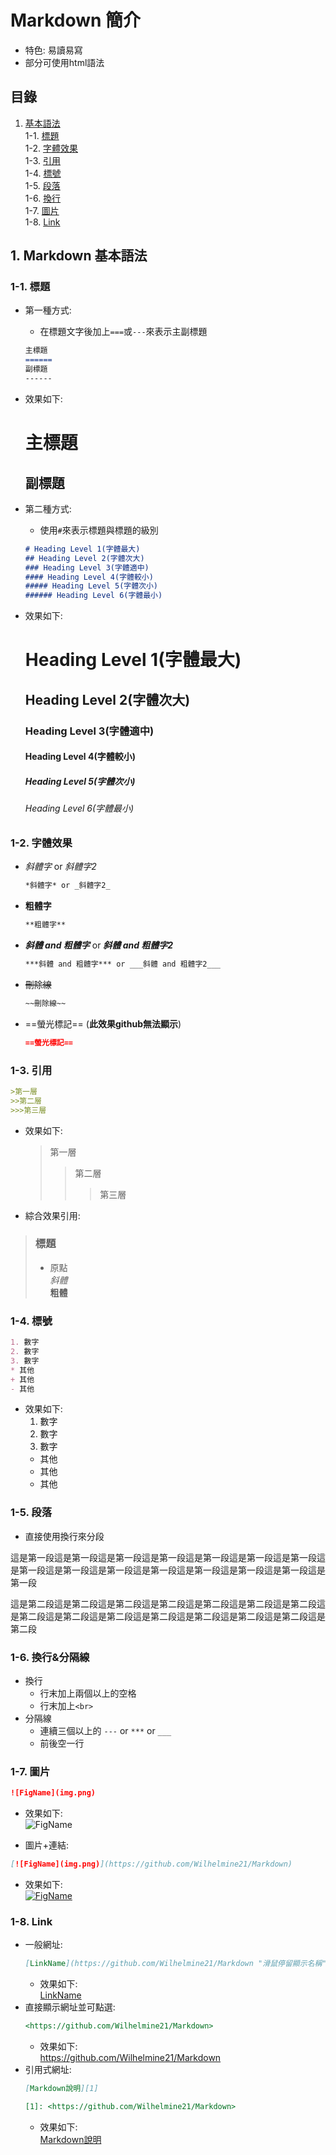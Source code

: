 # Markdown 簡介
* 特色: 易讀易寫
* 部分可使用html語法
## 目錄
1. [基本語法](https://github.com/Wilhelmine21/Markdown#1-Markdown-基本語法)  
    1-1. [標題](https://github.com/Wilhelmine21/Markdown#1-1-標題)  
    1-2. [字體效果](https://github.com/Wilhelmine21/Markdown#1-2-字體效果)  
    1-3. [引用](https://github.com/Wilhelmine21/Markdown#1-3-引用)  
    1-4. [標號](https://github.com/Wilhelmine21/Markdown#1-4-標號)   
    1-5. [段落](https://github.com/Wilhelmine21/Markdown#1-5-段落)  
    1-6. [換行](https://github.com/Wilhelmine21/Markdown#1-6-換行)  
    1-7. [圖片](https://github.com/Wilhelmine21/Markdown#1-7-圖片)  
    1-8. [Link](https://github.com/Wilhelmine21/Markdown#1-8-Link)  
 
## 1. Markdown 基本語法
### 1-1. 標題
* 第一種方式:
    * 在標題文字後加上`===`或`---`來表示主副標題
    ```Markdown
    主標題
    ======
    副標題
    ------
    ```
* 效果如下:

    主標題
    ======
    副標題
    ------

* 第二種方式:
    * 使用`#`來表示標題與標題的級別
    ```Markdown
    # Heading Level 1(字體最大)
    ## Heading Level 2(字體次大)
    ### Heading Level 3(字體適中)
    #### Heading Level 4(字體較小)
    ##### Heading Level 5(字體次小)
    ###### Heading Level 6(字體最小)
    ```
* 效果如下:

    # Heading Level 1(字體最大)
    ## Heading Level 2(字體次大)
    ### Heading Level 3(字體適中)
    #### Heading Level 4(字體較小)
    ##### Heading Level 5(字體次小)
    ###### Heading Level 6(字體最小)

### 1-2. 字體效果
* *斜體字* or _斜體字2_
    ```Markdown
    *斜體字* or _斜體字2_
    ```
* **粗體字**
    ```Markdown
    **粗體字**
    ```
* ***斜體 and 粗體字*** or ___斜體 and 粗體字2___  
    ```Markdown
    ***斜體 and 粗體字*** or ___斜體 and 粗體字2___
    ```
* ~~刪除線~~
    ```Markdown
    ~~刪除線~~
    ```
<!-- * 文字^上標^ or 文字~下標~
    ```Markdown
    文字^上標^ or 文字~下標~
    ```
* ++底線++
    ```Markdown
    ++底線++
    ``` -->
* ==螢光標記== (**此效果github無法顯示**)
    ```Markdown 
    ==螢光標記==
    ```
### 1-3. 引用
```Markdown 
>第一層
>>第二層
>>>第三層
```
* 效果如下:
    >第一層
    >>第二層
    >>>第三層
* 綜合效果引用:
> ### 標題
> * 原點  
> *斜體*   
> **粗體**  
### 1-4. 標號  
```Markdown 
1. 數字
2. 數字
3. 數字
* 其他
+ 其他
- 其他
```
* 效果如下:
    1. 數字
    2. 數字
    3. 數字
    * 其他
    + 其他
    - 其他
### 1-5. 段落
* 直接使用換行來分段

這是第一段這是第一段這是第一段這是第一段這是第一段這是第一段這是第一段這是第一段這是第一段這是第一段這是第一段這是第一段這是第一段這是第一段這是第一段

這是第二段這是第二段這是第二段這是第二段這是第二段這是第二段這是第二段這是第二段這是第二段這是第二段這是第二段這是第二段這是第二段這是第二段這是第二段
### 1-6. 換行&分隔線
* 換行
    * 行末加上兩個以上的空格
    * 行末加上`<br>`
* 分隔線
    * 連續三個以上的 `---` or `***` or `___`
    * 前後空一行
### 1-7. 圖片
```Markdown 
![FigName](img.png)
```
* 效果如下:  
![FigName](img.png) 

* 圖片+連結: 
```Markdown 
[![FigName](img.png)](https://github.com/Wilhelmine21/Markdown)
```   
* 效果如下:   
[![FigName](img.png)](https://github.com/Wilhelmine21/Markdown)
### 1-8. Link
* 一般網址:
    ```Markdown 
    [LinkName](https://github.com/Wilhelmine21/Markdown "滑鼠停留顯示名稱")  
    ```
    * 效果如下:  
    [LinkName](https://github.com/Wilhelmine21/Markdown "滑鼠停留顯示名稱")  
* 直接顯示網址並可點選:
    ```Markdown 
    <https://github.com/Wilhelmine21/Markdown>
    ```
    * 效果如下:  
        <https://github.com/Wilhelmine21/Markdown>
* 引用式網址:
    ```Markdown 
    [Markdown說明][1]

    [1]: <https://github.com/Wilhelmine21/Markdown>
    ```
    * 效果如下:  
        [Markdown說明][1]  

        [1]: <https://github.com/Wilhelmine21/Markdown#markdown-%E7%B0%A1%E4%BB%8B>